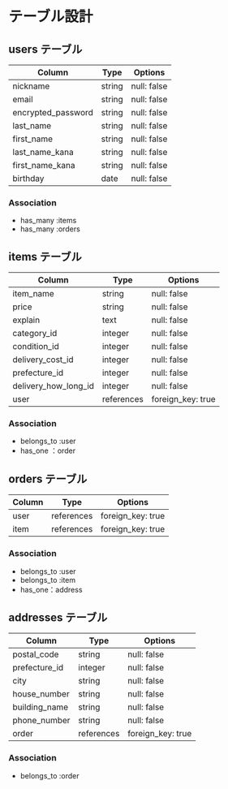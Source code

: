 # テーブル設計

## users テーブル
| Column             | Type   | Options     |
| ------------------ | ------ | ----------- |
| nickname           | string | null: false |
| email              | string | null: false |
| encrypted_password | string | null: false |
| last_name          | string | null: false |
| first_name         | string | null: false |
| last_name_kana     | string | null: false |
| first_name_kana    | string | null: false |
| birthday           | date   | null: false |


### Association
- has_many :items
- has_many :orders

## items テーブル
| Column               | Type       | Options           |
| -------------------- | ---------- | ------------------|
| item_name            | string     | null: false       |
| price                | string     | null: false       |
| explain              | text       | null: false       |
| category_id          | integer    | null: false       |
| condition_id         | integer    | null: false       |
| delivery_cost_id     | integer    | null: false       |
| prefecture_id        | integer    | null: false       |
| delivery_how_long_id | integer    | null: false       |
| user                 | references | foreign_key: true |

### Association
- belongs_to :user
- has_one ：order

## orders テーブル
| Column  | Type       | Options           |
| ------- | ---------- | ------------------|    
| user    | references | foreign_key: true |
| item    | references | foreign_key: true |

### Association
- belongs_to :user
- belongs_to :item
- has_one：address

## addresses テーブル
| Column        | Type       | Options           |
| ------------- | ---------- | ----------------- |
| postal_code   | string     | null: false       |
| prefecture_id | integer    | null: false       |
| city          | string     | null: false       | 
| house_number  | string     | null: false       |
| building_name | string     | null: false       |
| phone_number  | string     | null: false       |
| order         | references | foreign_key: true |

### Association
- belongs_to :order